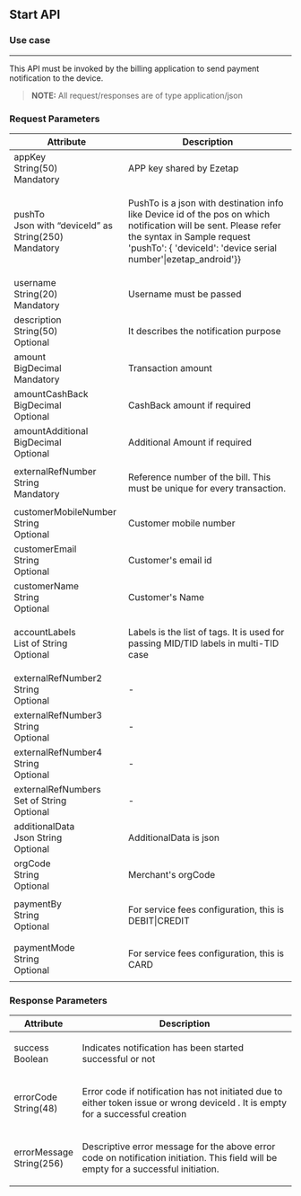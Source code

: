 <section id = "main">

## Start API

<h3 class= "use">Use case</h3>
<hr>

This API must be invoked by the billing application to send payment notification to the device.

> **NOTE:** All request/responses are of type application/json

<section id = "parameter">

### Request Parameters

<table class = "params">
<thead class = "paramhead">
<tr><th class = "parameter">Attribute</th><th class = "Desc">Description</th></tr>
</thead>
<tbody>
<tr><td><div class = "att">appKey</div><div class = "dt" ><span>String(50)</span></div><div class = "dt" ><span>Mandatory</span></div></td><td><div class = "descrip" ><p>APP key shared by Ezetap</td></tr>
<tr><td><div class = "att">pushTo</div><div class = "dt" ><span>Json with “deviceId” as String(250)</span></div><div class = "dt" ><span>Mandatory</span></div></td><td><div class = "descrip" ><p>PushTo is a json with destination info like Device id of the pos on which notification will be sent. Please refer the syntax in Sample request 'pushTo': { 'deviceId': 'device serial number'|ezetap_android'}}</td></tr>
<tr><td><div class = "att">username</div><div class = "dt" ><span>String(20)</span></div><div class = "dt" ><span>Mandatory</span></div></td><td><div class = "descrip" ><p>Username must be passed</td></tr>
<tr><td><div class = "att">description</div><div class = "dt" ><span>String(50)</span></div><div class = "dt" ><span>Optional</span></div></td><td><div class = "descrip" ><p>It describes the notification purpose</td></tr>
<tr><td><div class = "att">amount</div><div class = "dt" ><span>BigDecimal</span></div><div class = "dt" ><span>Mandatory</span></div></td><td><div class = "descrip" ><p>Transaction amount</td></tr>
<tr><td><div class = "att">amountCashBack</div><div class = "dt" ><span>BigDecimal</span></div><div class = "dt" ><span>Optional</span></div></td><td><div class = "descrip" ><p>CashBack amount if required</td></tr>
<tr><td><div class = "att">amountAdditional</div><div class = "dt" ><span>BigDecimal</span></div><div class = "dt" ><span>Optional</span></div></td><td><div class = "descrip" ><p>Additional Amount if required</td></tr>
<tr><td><div class = "att">externalRefNumber</div><div class = "dt" ><span>String</span></div><div class = "dt" ><span>Mandatory</span></div></td><td><div class = "descrip" ><p>Reference number of the bill. This must be unique for every transaction.</td></tr>
<tr><td><div class = "att">customerMobileNumber</div><div class = "dt" ><span>String</span></div><div class = "dt" ><span>Optional</span></div></td><td><div class = "descrip" ><p>Customer mobile number</td></tr>
<tr><td><div class = "att">customerEmail</div><div class = "dt" ><span>String</span></div><div class = "dt" ><span>Optional</span></div></td><td><div class = "descrip" ><p>Customer's email id</td></tr>
<tr><td><div class = "att">customerName</div><div class = "dt" ><span>String</span></div><div class = "dt" ><span>Optional</span></div></td><td><div class = "descrip" ><p>Customer's Name</td></tr>
<tr><td><div class = "att">accountLabels</div><div class = "dt" ><span>List of String</span></div><div class = "dt" ><span>Optional</span></div></td><td><div class = "descrip" ><p>Labels is the list of tags. It is used for passing MID/TID labels in multi-TID case</td></tr>
<tr><td><div class = "att">externalRefNumber2</div><div class = "dt" ><span>String</span></div><div class = "dt" ><span>Optional</span></div></td><td><div class = "descrip" ><p>-</td></tr>
<tr><td><div class = "att">externalRefNumber3</div><div class = "dt" ><span>String</span></div><div class = "dt" ><span>Optional</span></div></td><td><div class = "descrip" ><p>-</td></tr>
<tr><td><div class = "att">externalRefNumber4</div><div class = "dt" ><span>String</span></div><div class = "dt" ><span>Optional</span></div></td><td><div class = "descrip" ><p>-</td></tr>
<tr><td><div class = "att">externalRefNumbers</div><div class = "dt" ><span>Set of String</span></div><div class = "dt" ><span>Optional</span></div></td><td><div class = "descrip" ><p>-</td></tr>
<tr><td><div class = "att">additionalData</div><div class = "dt" ><span>Json String</span></div><div class = "dt" ><span>Optional</span></div></td><td><div class = "descrip" ><p>AdditionalData is json</td></tr>
<tr><td><div class = "att">orgCode</div><div class = "dt" ><span>String</span></div><div class = "dt" ><span>Optional</span></div></td><td><div class = "descrip" ><p>Merchant's orgCode</td></tr>
<tr><td><div class = "att">paymentBy</div><div class = "dt" ><span>String</span></div><div class = "dt" ><span>Optional</span></div></td><td><div class = "descrip" ><p>For service fees configuration, this is DEBIT|CREDIT</td></tr>
<tr><td><div class = "att">paymentMode</div><div class = "dt" ><span>String</span></div><div class = "dt" ><span>Optional</span></div></td><td><div class = "descrip" ><p>For service fees configuration, this is CARD</td></tr>
</tbody>
</table>

</section>

<section id = "resparam">

### Response Parameters

<table class = "params">
<thead class = "paramhead">
<tr><th class = "parameter">Attribute</th><th class = "Desc">Description</th></tr>
</thead>
<tbody>
<tr><td><div class = "att">success</div><div class = "dt" ><span>Boolean</span></div><div class = "dt" ></div></td><td><div class = "descrip" ><p>Indicates notification has been started successful or not</td></tr>
<tr><td><div class = "att">errorCode</div><div class = "dt" ><span>String(48)</span></div></td><td><div class = "descrip" ><p>Error code if notification has not initiated due to either token issue or wrong deviceId . It is empty for a successful creation</td></tr>
<tr><td><div class = "att">errorMessage</div><div class = "dt" ><span>String(256)</span></div></td><td><div class = "descrip" ><p>Descriptive error message for the above error code on notification initiation. This field will be empty for a successful initiation.</td></tr>
</tbody>
</table>

</section>

<!-- <section id = "sampleReqRes">

#### Sample Request & Response


<table class = "samReqRes">
<thead class = "samReqResHead">
<tr><th class = "samReq"> Sample Request </th><th class = "samRes"> Sample Response </th></tr>
</thead>
<tbody>
<tr><td>{<br>"appKey": "3cecb4d3-6719-47fe-8259-70b6a7ae6d01",<br>    "username": "8087750622",<br>"customerMobileNumber": "8087750863",<br>"amount": "10300",<br>"externalRefNumber": "INVOICE_299",<br>"externalRefNumber2": "500007080",<br>"externalRefNumber3": "7000",<br>"externalRefNumber4": "500008080",<br>"externalRefNumber5": "3000",<br>"externalRefNumber6": "500007070",<br>"externalRefNumber7": "",<br>"externalRefNumbers":<br>&emsp;[ "{\"Account 4\":\"200\"}",<br>&ensp;&emsp;"{\"Account 5\":\"100\"}", ],<br>"pushTo": { "deviceId": "0821006725, ezetap_android"}<br>}</td><td>{ <br>"success": true,<br>"messageCode": null,<br>"message": null,<br>"errorCode": null,<br>"errorMessage": null,<br>"realCode": null,<br>"apiMessageTitle": null,<br>"apiMessage": null,<br>"apiMessageText": null,<br>"apiWarning": null,<br>"p2pRequestId":<br>"200205214646781E020059712"<br>}</td></tr>
</tbody>
</table>

</section> -->

</section>